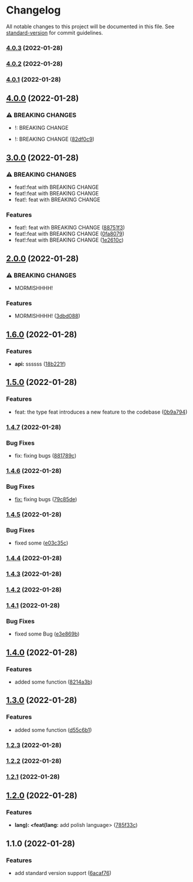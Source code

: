 # Changelog

All notable changes to this project will be documented in this file. See [standard-version](https://github.com/conventional-changelog/standard-version) for commit guidelines.

### [4.0.3](https://github.com/NAPRINAR/commitTest/compare/v4.0.2...v4.0.3) (2022-01-28)

### [4.0.2](https://github.com/NAPRINAR/commitTest/compare/v4.0.1...v4.0.2) (2022-01-28)

### [4.0.1](https://github.com/NAPRINAR/commitTest/compare/v4.0.0...v4.0.1) (2022-01-28)

## [4.0.0](https://github.com/NAPRINAR/commitTest/compare/v3.0.0...v4.0.0) (2022-01-28)


### ⚠ BREAKING CHANGES

* !: BREAKING CHANGE

* !: BREAKING CHANGE ([82df0c9](https://github.com/NAPRINAR/commitTest/commit/82df0c96c31eca49430074e37aa82a32690c382a))

## [3.0.0](https://github.com/NAPRINAR/commitTest/compare/v2.0.0...v3.0.0) (2022-01-28)


### ⚠ BREAKING CHANGES

* feat!:feat with BREAKING CHANGE
* feat!:feat with BREAKING CHANGE
* feat!: feat with BREAKING CHANGE

### Features

* feat!: feat with BREAKING CHANGE ([88751f3](https://github.com/NAPRINAR/commitTest/commit/88751f3fbd56f948e32aca99ca971d7f9498b229))
* feat!:feat with BREAKING CHANGE ([0fa8079](https://github.com/NAPRINAR/commitTest/commit/0fa8079cf293cb76588e4f42d6522f8321cb2cad))
* feat!:feat with BREAKING CHANGE ([1e2610c](https://github.com/NAPRINAR/commitTest/commit/1e2610c8ecdb3211c7f5e134b1638af15046a89b))

## [2.0.0](https://github.com/NAPRINAR/commitTest/compare/v1.6.0...v2.0.0) (2022-01-28)


### ⚠ BREAKING CHANGES

* MORMISHHHH!

### Features

* MORMISHHHH! ([3dbd088](https://github.com/NAPRINAR/commitTest/commit/3dbd088e03823b586592c34b6d829e82cd4c6d66))

## [1.6.0](https://github.com/NAPRINAR/commitTest/compare/v1.5.0...v1.6.0) (2022-01-28)


### Features

* **api:** ssssss ([18b221f](https://github.com/NAPRINAR/commitTest/commit/18b221f9345ec74291bff450785993b23e9ad461))

## [1.5.0](https://github.com/NAPRINAR/commitTest/compare/v1.4.7...v1.5.0) (2022-01-28)


### Features

* feat:  the type feat introduces a new feature to the codebase ([0b9a794](https://github.com/NAPRINAR/commitTest/commit/0b9a79462b4e0584cbfe1d290aee4feeef4c93c0))

### [1.4.7](https://github.com/NAPRINAR/commitTest/compare/v1.4.6...v1.4.7) (2022-01-28)


### Bug Fixes

* fix: fixing bugs ([881789c](https://github.com/NAPRINAR/commitTest/commit/881789c856e02197e6739ca23a34c616d1b5c43e))

### [1.4.6](https://github.com/NAPRINAR/commitTest/compare/v1.4.5...v1.4.6) (2022-01-28)


### Bug Fixes

* <fix:> fixing bugs ([79c85de](https://github.com/NAPRINAR/commitTest/commit/79c85de6df65faf9f70d9a217988f21a6f259d86))

### [1.4.5](https://github.com/NAPRINAR/commitTest/compare/v1.4.4...v1.4.5) (2022-01-28)


### Bug Fixes

* fixed some ([e03c35c](https://github.com/NAPRINAR/commitTest/commit/e03c35cfb69a5171f418b8281757cdbbf50bea64))

### [1.4.4](https://github.com/NAPRINAR/commitTest/compare/v1.4.3...v1.4.4) (2022-01-28)

### [1.4.3](https://github.com/NAPRINAR/commitTest/compare/v1.4.2...v1.4.3) (2022-01-28)

### [1.4.2](https://github.com/NAPRINAR/commitTest/compare/v1.4.1...v1.4.2) (2022-01-28)

### [1.4.1](https://github.com/NAPRINAR/commitTest/compare/v1.4.0...v1.4.1) (2022-01-28)


### Bug Fixes

* fixed some Bug ([e3e869b](https://github.com/NAPRINAR/commitTest/commit/e3e869bf091da411373e8444e0cb4b5c0e4c3ed5))

## [1.4.0](https://github.com/NAPRINAR/commitTest/compare/v1.3.0...v1.4.0) (2022-01-28)


### Features

* added some function ([8214a3b](https://github.com/NAPRINAR/commitTest/commit/8214a3b02e1cbc78ded0303f9fa504bacc3fbcfc))

## [1.3.0](https://github.com/NAPRINAR/commitTest/compare/v1.2.3...v1.3.0) (2022-01-28)


### Features

* added some function ([d55c6b1](https://github.com/NAPRINAR/commitTest/commit/d55c6b165bc756274c563428ee6f8ff2cefd64f0))

### [1.2.3](https://github.com/NAPRINAR/commitTest/compare/v1.2.2...v1.2.3) (2022-01-28)

### [1.2.2](https://github.com/NAPRINAR/commitTest/compare/v1.2.1...v1.2.2) (2022-01-28)

### [1.2.1](https://github.com/NAPRINAR/commitTest/compare/v1.2.0...v1.2.1) (2022-01-28)

## [1.2.0](https://github.com/NAPRINAR/commitTest/compare/v1.1.0...v1.2.0) (2022-01-28)


### Features

* **lang): <feat(lang:** add polish language> ([785f33c](https://github.com/NAPRINAR/commitTest/commit/785f33c2bc5633591d4f9baa9eb43d7599e5e048))

## 1.1.0 (2022-01-28)


### Features

* add standard version support ([6acaf76](https://github.com/NAPRINAR/commitTest/commit/6acaf7664f9eec023aebd57879c8eb1dc137d1fe))
